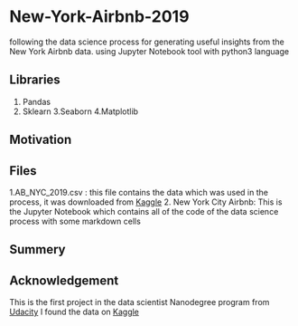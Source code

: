 # New-York-Airbnb-2019
following the data science process for generating useful insights from the New York Airbnb data. using Jupyter Notebook tool with python3 language

## Libraries
1. Pandas
2. Sklearn
3.Seaborn
4.Matplotlib

## Motivation

## Files
1.AB_NYC_2019.csv : this file contains the data which was used in the process, it was downloaded from [Kaggle](https://www.kaggle.com/dgomonov/new-york-city-airbnb-open-data) 
2. New York City Airbnb: This is the Jupyter Notebook which contains all of the code of the data science process with some markdown cells

## Summery

## Acknowledgement
This is the first project in the data scientist Nanodegree program from [Udacity](https://www.udacity.com)
I found the data on [Kaggle](https://www.kaggle.com/dgomonov/new-york-city-airbnb-open-data)


